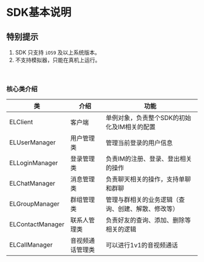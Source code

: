 # SDK基本说明

## 特别提示
1. SDK 只支持 `iOS9` 及以上系统版本。
2. 不支持模拟器，只能在真机上运行。

<br />

### 核心类介绍
| 类 | 介绍 | 功能 | 
| --- | --- | --- |
| ELClient | 客户端 | 单例对象，负责整个SDK的初始化及IM相关的配置 |
| ELUserManager | 用户管理类 | 管理当前登录的用户信息 |
| ELLoginManager | 登录管理类 | 负责IM的注册、登录、登出相关的操作 |
| ELChatManager | 消息管理类 | 负责聊天相关的操作，支持单聊和群聊 |
| ELGroupManager | 群组管理类 | 管理与群相关的业务逻辑（查询、创建、解散、修改等） |
| ELContactManager | 联系人管理类 | 负责好友的查询、添加、删除等相关的逻辑 |
| ELCallManager | 音视频通话管理类 | 可以进行1v1的音视频通话 |
